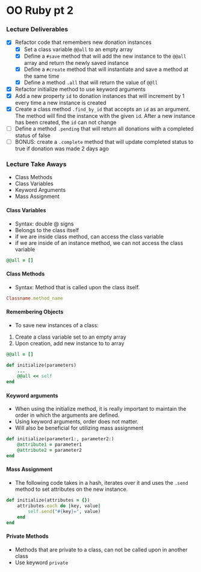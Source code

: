 # OO Ruby pt 2

### Lecture Deliverables

- [x] Refactor code that remembers new donation instances
    - [x] Set a class variable `@@all` to an empty array
    - [x] Define a `#save` method that will add the new instance to the `@@all` array and return the newly saved instance
    - [x] Define a `#create` method that will instantiate and save a method at the same time
    - [x] Define a method `.all` that will return the value of `@@ll`
- [x] Refactor initialize method to use keyword arguments
- [x] Add a new property `id` to donation instances that will increment by 1 every time a new instance is created 
- [x] Create a class method `.find_by_id` that accepts an `id` as an argument. The method will find the instance with the given `id`. After a new instance has been created, the `id` can not change
- [ ] Define a method `.pending` that will return all donations with a completed status of false
- [ ] BONUS: create a `.complete` method that will update completed status to true if donation was made 2 days ago

### Lecture Take Aways

- Class Methods
- Class Variables
- Keyword Arguments
- Mass Assignment

#### Class Variables

- Syntax: double @ signs
- Belongs to the class itself
- if we are inside class method, can access the class variable
- if we are inside of an instance method, we can not access the class variable

```ruby
@@all = []
```

#### Class Methods

- Syntax: Method that is called upon the class itself. 

```ruby
Classname.method_name
```

#### Remembering Objects

- To save new instances of a class:

1. Create a class variable set to an empty array
2. Upon creation, add new instance to to array

```ruby
@@all = []

def initialize(parameters)
    ...
    @@all << self
end
```

#### Keyword arguments

- When using the initialize method, it is really important to maintain the order in which the arguments are defined.
- Using keyword arguments, order does not matter.
- Will also be beneficial for utilizing mass assignment

```ruby
def initialize(parameter1:, parameter2:)
    @attribute1 = parameter1
    @attribute2 = parameter2
end
```

#### Mass Assignment

- The following code takes in a hash, iterates over it and uses the `.send` method to set attributes on the new instance.

```ruby
def initialize(attributes = {})
    attributes.each do |key, value|
        self.send("#{key}=", value)
    end
end
```

#### Private Methods

- Methods that are private to a class, can not be called upon in another class
- Use keyword `private`
